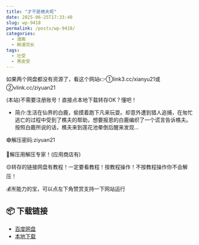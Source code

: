 ```yaml
---
title: "才不是樵夫呢"
date: 2025-06-25T17:33:40
slug: wp-9418
permalink: /posts/wp-9418/
categories:
  - 漫画
  - 韩漫完长
tags:
  - 壮受
  - 黑皮受
---
```


如果两个网盘都没有资源了，看这个网站👉①link3.cc/xianyu21或②vlink.cc/ziyuan21

(本站)不需要注册账号！直接点本地下载转存OK？懂吧！

*   简介:生活在仙界的白鹿，偷摸着跑下凡来玩耍。却意外遭到猎人追捕，在匆忙逃亡的过程中受到了樵夫的帮助，想要报恩的白鹿编织了一个谎言告诉樵夫。按照白鹿所说的话，樵夫来到莲花池晕倒后醒来发现…

🟢解压密码:ziyuan21

🔵解压用解压专家！(应用商店有)

🟡转存的链接网盘有教程！一定要看教程！按教程操作！不按教程操作你不会解压！

💰🈶能力的宝，可以点左下角赞赏支持一下网站运行

## 📦 下载链接
- [百度网盘](https://blziyuan21.com/pay-download/9418?key=d3ab50325c&down_id=0)
- [本地下载](https://blziyuan21.com/pay-download/9418?key=d3ab50325c&down_id=1)

